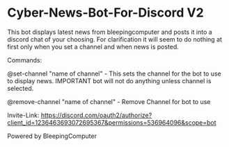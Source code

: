 # Cyber-News-Bot-For-Discord V2
This bot displays latest news from bleepingcomputer and posts it into a discord chat of your choosing. For clarification it will seem to do nothing at first only when you set a channel and when news is posted.

Commands:

@set-channel "name of channel"  - This sets the channel for the bot to use to display news. IMPORTANT bot will not do anything unless channel is selected. 

@remove-channel "name of channel" - Remove Channel for bot to use


Invite-Link:
https://discord.com/oauth2/authorize?client_id=1236463693072695367&permissions=536964096&scope=bot



Powered by BleepingComputer
